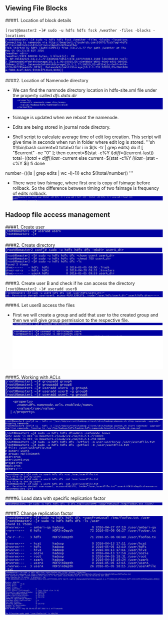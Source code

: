 ## Viewing File Blocks

####1. Location of block details
  
  `[root@bmaster2 ~]# sudo -u hdfs hdfs fsck /weather -files -blocks -locations`
  ![Screenshot of fsck](https://github.com/Cloudwick-BT/HDFSinDepthTasks/blob/master/screenshots/1_block_location.png?raw=true)

####2. Location of Namenode directory

  * We can find the namnode directory location in hdfs-site.xml file under the property called _dfs.data.dir_
  ![Image of location of namenode directory](https://github.com/Cloudwick-BT/HDFSinDepthTasks/blob/master/screenshots/1.b_nameNode_location.png?raw=true)
  * fsimage is updated when we reboot the namenode.
  * Edits are being stored in journal node directory.

  * Shell script to calculate average time of edit log creation. This script will give time in seconds when run in folder where edit log is stored.
'''sh
#!/bin/bash
current=0
total=0
for i in $(ls -tr | grep edits)
do
  if [ "$current" -ne "0" ]; then
   current=$(stat -c%Y $i)
   diff=$((current-last))
   total=$((total+diff))
   last=$current
  else
   current=$(stat -c%Y $i)
   last=$(stat -c%Y $i)
  fi
done

number=$(($(ls | grep edits | wc -l)-1))
echo $((total/number))
'''

  * There were two fsimage, where first one is copy of fsimage before rollback. So the difference between timing of two fsimage is frequency of edits rollback.
  ![Image of edit rollback](https://github.com/Cloudwick-BT/HDFSinDepthTasks/blob/master/screenshots/1_b_editlog.png?raw=true)


## Hadoop file access management

####1. Create user
  ![useradd userA](https://github.com/Cloudwick-BT/HDFSinDepthTasks/blob/master/screenshots/2_a_useradd.png?raw=true)

####2. Create directory
   ![To create directory: `hdfs dfs -mkdir userA_dir`](https://github.com/Cloudwick-BT/HDFSinDepthTasks/blob/master/screenshots/2_b_makedir.png?raw=true)
   ![To change ownership and permission](https://github.com/Cloudwick-BT/HDFSinDepthTasks/blob/master/screenshots/2_b_changeDirPermissio.png?raw=true) 
    

####3. Create user B and check if he can access the directory
  `[root@bmaster2 ~]# useradd userB`
  ![Image of userB being denied](https://github.com/Cloudwick-BT/HDFSinDepthTasks/blob/master/screenshots/2_c_userB.png?raw=true)

####4. Let userB access the files
  * First we will create a group and add that user to the created group and then we will give group permission to the respective file.
  ![Image of group creation](https://github.com/Cloudwick-BT/HDFSinDepthTasks/blob/master/screenshots/2_d_add_Group.png?raw=true)

####5. Working with ACLs
  ![Creation of user with respective groups](https://github.com/Cloudwick-BT/HDFSinDepthTasks/blob/master/screenshots/2_e_3users.png?raw=true)
  ![Add property for ACL](https://github.com/Cloudwick-BT/HDFSinDepthTasks/blob/master/screenshots/2_e_aclproperty.png?raw=true)
  ![Restart namenode](https://github.com/Cloudwick-BT/HDFSinDepthTasks/blob/master/screenshots/2_e_startnamenode.png?raw=true)
  ![Give ACL permission](https://github.com/Cloudwick-BT/HDFSinDepthTasks/blob/master/screenshots/2_e_acl.png?raw=true)
  ![Check ACL permission](https://github.com/Cloudwick-BT/HDFSinDepthTasks/blob/master/screenshots/2_e_acl_check.png?raw=true)

####6. Load data with specific replication factor
  ![loading Data](https://github.com/Cloudwick-BT/HDFSinDepthTasks/blob/master/screenshots/2_6_replicationOnCommndLinepng.png?raw=true)

####7. Change replication factor
  ![create foofoo.txt](https://github.com/Cloudwick-BT/HDFSinDepthTasks/blob/master/screenshots/2_7_foofooCreated.png?raw=true)
  ![Change replication factor](https://github.com/Cloudwick-BT/HDFSinDepthTasks/blob/master/screenshots/2_7_foofooReplicatedTo1.png?raw=true)